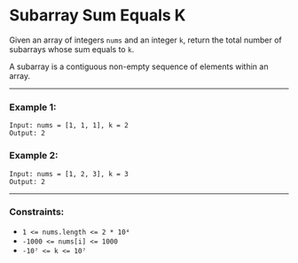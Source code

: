 # Subarray Sum Equals K

Given an array of integers `nums` and an integer `k`, return the total number of subarrays whose sum equals to `k`.

A subarray is a contiguous non-empty sequence of elements within an array.

---

### Example 1:
```
Input: nums = [1, 1, 1], k = 2  
Output: 2
```

### Example 2:
```
Input: nums = [1, 2, 3], k = 3  
Output: 2
```

---

### Constraints:
- `1 <= nums.length <= 2 * 10⁴`
- `-1000 <= nums[i] <= 1000`
- `-10⁷ <= k <= 10⁷`

